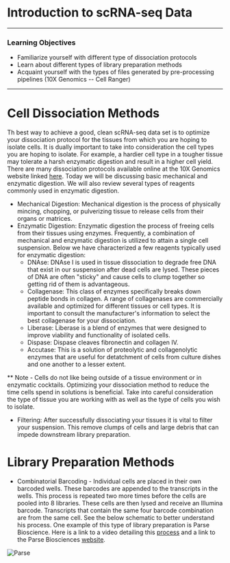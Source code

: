 # Introduction to scRNA-seq Data

---------------------------------------------------
### Learning Objectives
- Familiarize yourself with different type of dissociation protocols
- Learn about different types of library preparation methods
- Acquaint yourself with the types of files generated by pre-processing pipelines (10X Genomics -- Cell Ranger)
---------------------------------------------------

# Cell Dissociation Methods
Th best way to achieve a good, clean scRNA-seq data set is to optimize your dissociation protocol for the tissues from which you are hoping to isolate cells. It is dually important to take into consideration the cell types you are hoping to isolate. For example, a hardier cell type in a tougher tissue may tolerate a harsh enzymatic digestion and result in a higher cell yield. There are many dissociation protocols available online at the 10X Genomics website linked [here](https://www.10xgenomics.com/support/single-cell-gene-expression/documentation/steps/sample-prep). Today we will be discussing basic mechanical and enzymatic digestion. We will also review several types of reagents commonly used in enzymatic digestion.

- Mechanical Digestion: Mechanical digestion is the process of physically mincing, chopping, or pulverizing tissue to release cells from their organs or matrices.
- Enzymatic Digestion: Enzymatic digestion the process of freeing cells from their tissues using enzymes. Frequently, a combination of mechanical and enzymatic digestion is utilized to attain a single cell suspension. Below we have characterized a few reagents typically used for enzymatic digestion:
  - DNAse: DNAse I is used in tissue dissociation to degrade free DNA that exist in our suspension after dead cells are lysed. These pieces of DNA are often "sticky" and cause cells to clump together so getting rid of them is advantageous.
  - Collagenase: This class of enzymes specifically breaks down peptide bonds in collagen. A range of collagenases are commercially available and optimized for different tissues or cell types. It is important to consult the manufacturer's information to select the best collagenase for your dissociation.
  - Liberase: Liberase is a blend of enzymes that were designed to improve viability and functionality of isolated cells.
  - Dispase: Dispase cleaves fibronectin and collagen IV.
  - Accutase: This is a solution of proteolytic and collagenolytic enzymes that are useful for detatchment of cells from culture dishes and one another to a lesser extent.

** Note - Cells do not like being outside of a tissue environment or in enzymatic cocktails. Optimizing your dissociation method to reduce the time cells spend in solutions is beneficial. Take into careful consideration the type of tissue you are working with as well as the type of cells you wish to isolate.

- Filtering: After successfully dissociating your tissues it is vital to filter your suspension. This remove clumps of cells and large debris that can impede downstream library preparation.

# Library Preparation Methods
 - Combinatorial Barcoding - Individual cells are placed in their own barcoded wells. These barcodes are appended to the transcripts in the wells. This process is repeated two more times before the cells are pooled into 8 libraries. These cells are then lysed and receive an Illumina barcode. Transcripts that contain the same four barcode combination are from the same cell. See the below schematic to better understand his process. One example of this type of library preparation is Parse Bioscience. Here is a link to a video detailing this [process](https://www.youtube.com/watch?v=HVx4UBweNH4) and a link to the Parse Biosciences [website](https://www.parsebiosciences.com/).


 ![Parse](../images/Parse_Comb_Bar.png)

